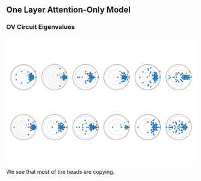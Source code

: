 
## One Layer Attention-Only Model

### OV Circuit Eigenvalues
![OV Eigenvalues](assets/one_layer_big_yeslnf.png)
We see that most of the heads are copying.
